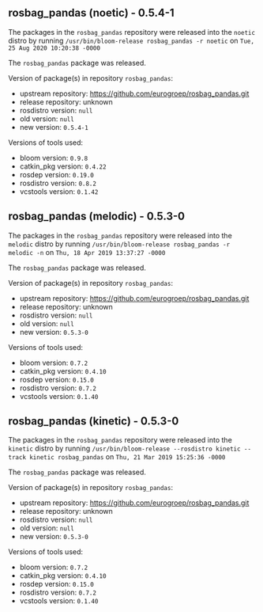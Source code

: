 ## rosbag_pandas (noetic) - 0.5.4-1

The packages in the `rosbag_pandas` repository were released into the `noetic` distro by running `/usr/bin/bloom-release rosbag_pandas -r noetic` on `Tue, 25 Aug 2020 10:20:38 -0000`

The `rosbag_pandas` package was released.

Version of package(s) in repository `rosbag_pandas`:

- upstream repository: https://github.com/eurogroep/rosbag_pandas.git
- release repository: unknown
- rosdistro version: `null`
- old version: `null`
- new version: `0.5.4-1`

Versions of tools used:

- bloom version: `0.9.8`
- catkin_pkg version: `0.4.22`
- rosdep version: `0.19.0`
- rosdistro version: `0.8.2`
- vcstools version: `0.1.42`


## rosbag_pandas (melodic) - 0.5.3-0

The packages in the `rosbag_pandas` repository were released into the `melodic` distro by running `/usr/bin/bloom-release rosbag_pandas -r melodic -n` on `Thu, 18 Apr 2019 13:37:27 -0000`

The `rosbag_pandas` package was released.

Version of package(s) in repository `rosbag_pandas`:

- upstream repository: https://github.com/eurogroep/rosbag_pandas.git
- release repository: unknown
- rosdistro version: `null`
- old version: `null`
- new version: `0.5.3-0`

Versions of tools used:

- bloom version: `0.7.2`
- catkin_pkg version: `0.4.10`
- rosdep version: `0.15.0`
- rosdistro version: `0.7.2`
- vcstools version: `0.1.40`


## rosbag_pandas (kinetic) - 0.5.3-0

The packages in the `rosbag_pandas` repository were released into the `kinetic` distro by running `/usr/bin/bloom-release --rosdistro kinetic --track kinetic rosbag_pandas` on `Thu, 21 Mar 2019 15:25:36 -0000`

The `rosbag_pandas` package was released.

Version of package(s) in repository `rosbag_pandas`:

- upstream repository: https://github.com/eurogroep/rosbag_pandas.git
- release repository: unknown
- rosdistro version: `null`
- old version: `null`
- new version: `0.5.3-0`

Versions of tools used:

- bloom version: `0.7.2`
- catkin_pkg version: `0.4.10`
- rosdep version: `0.15.0`
- rosdistro version: `0.7.2`
- vcstools version: `0.1.40`


